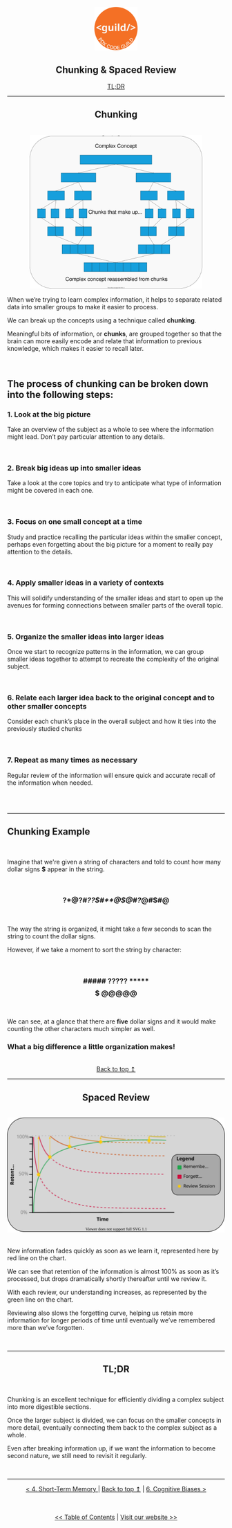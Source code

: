 <p align="center" id="top">
<img src="./images/pdx_code_guild_logo.svg" width=100/>

</p>
<div align="center">
    
## Chunking & Spaced Review <br>
<a href="#tldr">TL;DR</a>
</div>

---
<div align="center">

## Chunking
</div>
<br>

<div align="center"><img src="./images/chunking/chunking.drawio.svg" width=400/></div>

When we’re trying to learn complex information, it helps to separate related data into smaller groups to make it easier to process.

We can break up the concepts using a technique called **chunking**.

Meaningful bits of information, or **chunks**, are grouped together so that the brain can more easily encode and relate that information to previous knowledge, which makes it easier to recall later.

<br>

## The process of chunking can be broken down into the following steps:

### 1. Look at the big picture</span>

Take an overview of the subject as a whole to see where the information might lead. Don’t pay particular attention to any details.

<br>

### 2. Break big ideas up into smaller ideas</span>

Take a look at the core topics and try to anticipate what type of information might be covered in each one.

<br>

### 3. Focus on one small concept at a time</span>

Study and practice recalling the particular ideas within the smaller concept, perhaps even forgetting about the big picture for a moment to really pay attention to the details.

<br>

### 4. Apply smaller ideas in a variety of contexts</span>

This will solidify understanding of the smaller ideas and start to open up the avenues for forming connections between smaller parts of the overall topic.

<br>

### 5. Organize the smaller ideas into larger ideas</span>

Once we start to recognize patterns in the information, we can group smaller ideas together to attempt to recreate the complexity of the original subject.

<br>

### 6. Relate each larger idea back to the original concept and to other smaller concepts</span>

Consider each chunk’s place in the overall subject and how it ties into the previously studied chunks

<br>

### 7. Repeat as many times as necessary</span>

Regular review of the information will ensure quick and accurate recall of the information when needed.

<br>

<br>

---

## Chunking Example

<br>

Imagine that we're given a string of characters and told to count how many dollar signs **$** appear in the string.

<br>

<div align="center">

### ?$*@?$#*??$#**@$@#?*@#$#@
</div>

<br>

The way the string is organized, it might take a few seconds to scan the string to count the dollar signs.

However, if we take a moment to sort the string by character:

<br>

<div align="center">
    
### ##### ????? ***** $$$$$ @@@@@</span>
</div>

<br>

We can see, at a glance that there are **five** dollar signs and it would make counting the other characters much simpler as well.

### What a big difference a little organization makes!</span>

<br>

<div align="center">
    <a href="#top">Back to top &mapstoup;</a>
</div>

---

<div align="center">

## Spaced Review
</div>
<br>

<div align="center"><img src="./images/spaced_review.drawio.svg"/></div>

<br>

New information fades quickly as soon as we learn it, represented here by red line on the chart.

We can see that retention of the information is almost 100% as soon as it’s processed, but drops dramatically shortly thereafter until we review it.

With each review, our understanding increases, as represented by the green line on the chart.

Reviewing also slows the forgetting curve, helping us retain more information for longer periods of time until eventually we’ve remembered more than we’ve forgotten.

<br>

---

<div align="center">
<h2 id="tldr">TL;DR</h2>
</div>

<br>

Chunking is an excellent technique for efficiently dividing a complex subject into more digestible sections.

Once the larger subject is divided, we can focus on the smaller concepts in more detail, eventually connecting them back to the complex subject as a whole.

Even after breaking information up, if we want the information to become second nature, we still need to revisit it regularly.

<br>

---

<div align="center">
    <a href="./4_short_term_memory.md"> < 4. Short-Term Memory </a> | 
    <a href="#top">Back to top &mapstoup;</a> |
    <a href="./6_cognitive_biases.md">6. Cognitive Biases ></a>
</div>


<br>
<br>

<div align="center">

[<< Table of Contents](/) | [Visit our website >>](www.pdxcodeguild.com)
</div>